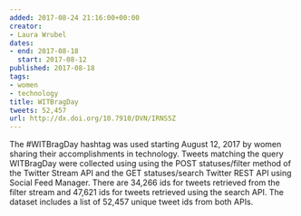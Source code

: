 ```yaml
---
added: 2017-08-24 21:16:00+00:00
creator:
- Laura Wrubel
dates:
- end: 2017-08-18
  start: 2017-08-12
published: 2017-08-18
tags:
- women
- technology
title: WITBragDay
tweets: 52,457
url: http://dx.doi.org/10.7910/DVN/IRNS5Z
---
```


The #WITBragDay hashtag was used starting August 12, 2017 by women sharing their accomplishments in technology. Tweets matching the query WITBragDay were collected using using the POST statuses/filter method of the Twitter Stream API and the GET statuses/search Twitter REST API using Social Feed Manager. There are 34,266 ids for tweets retrieved from the filter stream and 47,621 ids for tweets retrieved using the search API. The dataset includes a list of 52,457 unique tweet ids from both APIs.
